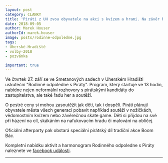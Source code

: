 ```yaml
---
layout: post
category: CLANKY
title: 'Piráti z UH zvou obyvatele na akci s kvízem a hrami. Na závěr bude Boom Bác'
date: 2018-09-05
author: Marek Houser
authorId: marek.houser
image: posts/rodinne-odpoledne.jpg
tags: 
- Uherské-Hradiště
- volby-2018
- pozvánka

important: true
---
```

Ve čtvrtek 27. září se ve Smetanových sadech v Uherském Hradišti uskuteční "Rodinné odpoledne s Piráty". Program, který startuje ve 13 hodin, nabídne nejen neformální rozhovory s pirátskými kandidáty do zastupitelstva, ale také řadu her a soutěží.

O pestré ceny si mohou zasoutěžit jak děti, tak i dospělí. Piráti plánují obyvatele města všech generací pobavit například soutěží v nožičkách, vědomostním kvízem nebo závěrečnou skate game. Děti si přijdou na své při házení na cíl, skákáním na nafukovacím hradu či malování na obličej.

Oficiální afterparty pak obstará speciální pirátský díl tradiční akce Boom Bác.

Kompletní nabídku aktivit a harmonogram Rodinného odpoledne s Piráty naleznete ve <a href="https://www.facebook.com/events/1744366875661677/" target="_blank">facebook události</a>.

- - -
